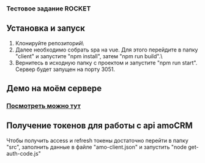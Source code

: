 ### Тестовое задание ROCKET

## Установка и запуск
1) Клонируйте репозиторий\
2) Далее необходимо собрать spa на vue. Для этого перейдите в папку "client" и запустите "npm install", затем "npm run build".\
3) Вернитесь в исходную папку с проектом и запустите "npm run start". Сервер будет запущен на порту 3051.

## Демо на моём сервере
### [Посмотреть можно тут](http://85.193.80.63:3051)   

## Получение токенов для работы с api amoCRM
Чтобы получить access и refresh токены достаточно перейти в папку "src",  заполнить данные в файле "amo-client.json" и запустить "node get-auth-code.js"
